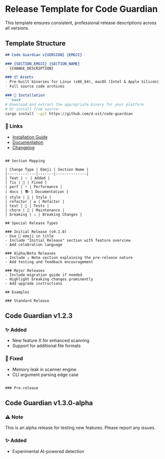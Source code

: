 # Release Template for Code Guardian

This template ensures consistent, professional release descriptions across all versions.

## Template Structure

```markdown
## Code Guardian v{VERSION} {EMOJI}

### {SECTION_EMOJI} {SECTION_NAME}
- {CHANGE_DESCRIPTION}

### 📦 Assets
- Pre-built binaries for Linux (x86_64), macOS (Intel & Apple Silicon), and Windows
- Full source code archives

### 🚀 Installation
```bash
# Download and extract the appropriate binary for your platform
# Or install from source:
cargo install --git https://github.com/d-oit/code-guardian
```

### 🔗 Links
- [Installation Guide](https://github.com/d-oit/code-guardian#installation)
- [Documentation](https://github.com/d-oit/code-guardian/tree/main/docs)
- [Changelog](https://github.com/d-oit/code-guardian/blob/main/CHANGELOG.md)
```

## Section Mapping

| Change Type | Emoji | Section Name |
|-------------|-------|--------------|
| feat | ✨ | Added |
| fix | 🐛 | Fixed |
| perf | ⚡ | Performance |
| docs | 📚 | Documentation |
| style | 🎨 | Style |
| refactor | ♻️ | Refactor |
| test | 🧪 | Tests |
| chore | 🔧 | Maintenance |
| breaking | ⚠️ | Breaking Changes |

## Special Release Types

### Initial Release (v0.1.0)
- Use 🎉 emoji in title
- Include "Initial Release" section with feature overview
- Add celebration language

### Alpha/Beta Releases
- Include ⚠️ Note section explaining the pre-release nature
- Add testing and feedback encouragement

### Major Releases
- Include migration guide if needed
- Highlight breaking changes prominently
- Add upgrade instructions

## Examples

### Standard Release
```
## Code Guardian v1.2.3

### ✨ Added
- New feature X for enhanced scanning
- Support for additional file formats

### 🐛 Fixed
- Memory leak in scanner engine
- CLI argument parsing edge case
```

### Pre-release
```
## Code Guardian v1.3.0-alpha

### ⚠️ Note
This is an alpha release for testing new features. Please report any issues.

### ✨ Added
- Experimental AI-powered detection
```